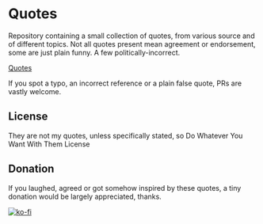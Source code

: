 # Quotes

Repository containing a small collection of quotes, from various source and of different topics. Not all quotes present mean agreement or endorsement, some are just plain funny. A few politically-incorrect.

[Quotes](https://github.com/Donearm/Quotes/blob/master/quotes.md)

If you spot a typo, an incorrect reference or a plain false quote, PRs are vastly welcome.

## License

They are not my quotes, unless specifically stated, so Do Whatever You Want With Them License

## Donation

If you laughed, agreed or got somehow inspired by these quotes, a tiny donation would be largely appreciated, thanks.

[![ko-fi](https://www.ko-fi.com/img/donate_sm.png)](https://ko-fi.com/W7W7KA0Z)

